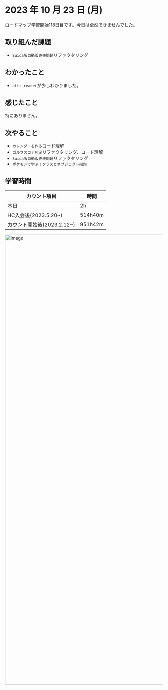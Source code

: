 # 2023 年 10 月 23 日 (月)
ロードマップ学習開始118日目です。今日は全然できませんでした。


## 取り組んだ課題
- `Suica版自動販売機問題`リファクタリング


## わかったこと
- `attr_reader`が少しわかりました。


## 感じたこと
特にありません。


## 次やること
- `カレンダーを作る`コード理解
- `ゴルフスコア判定`リファクタリング、コード理解
- `Suica版自動販売機問題`リファクタリング
- `ポケモンで学ぶ！クラスとオブジェクト指向`


## 学習時間
|カウント項目|時間|
|----|----|
|本日|2h|
|HC入会後(2023.5.20~)|514h40m|
|カウント開始後(2023.2.12~)|951h42m|


<img width="1440" alt="image" src="https://github.com/yokoyamamn/daily_report/assets/94735931/54ad2112-0e5c-4fdb-b3fc-c4e8bc85505a">
